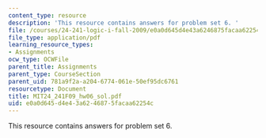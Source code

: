 ```yaml
---
content_type: resource
description: 'This resource contains answers for problem set 6. '
file: /courses/24-241-logic-i-fall-2009/e0a0d645d4e43a6246875facaa62254c_MIT24_241F09_hw06_sol.pdf
file_type: application/pdf
learning_resource_types:
- Assignments
ocw_type: OCWFile
parent_title: Assignments
parent_type: CourseSection
parent_uid: 781a9f2a-a204-6774-061e-50ef95dc6761
resourcetype: Document
title: MIT24_241F09_hw06_sol.pdf
uid: e0a0d645-d4e4-3a62-4687-5facaa62254c
---
```

This resource contains answers for problem set 6. 

